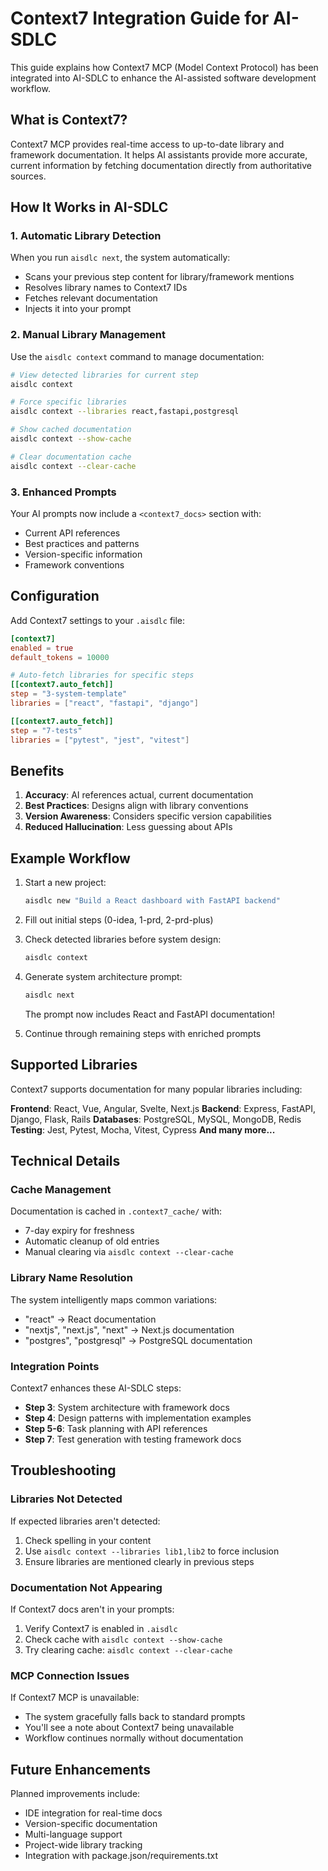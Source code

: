 # Context7 Integration Guide for AI-SDLC

This guide explains how Context7 MCP (Model Context Protocol) has been integrated into AI-SDLC to enhance the AI-assisted software development workflow.

## What is Context7?

Context7 MCP provides real-time access to up-to-date library and framework documentation. It helps AI assistants provide more accurate, current information by fetching documentation directly from authoritative sources.

## How It Works in AI-SDLC

### 1. Automatic Library Detection

When you run `aisdlc next`, the system automatically:
- Scans your previous step content for library/framework mentions
- Resolves library names to Context7 IDs
- Fetches relevant documentation
- Injects it into your prompt

### 2. Manual Library Management

Use the `aisdlc context` command to manage documentation:

```bash
# View detected libraries for current step
aisdlc context

# Force specific libraries
aisdlc context --libraries react,fastapi,postgresql

# Show cached documentation
aisdlc context --show-cache

# Clear documentation cache
aisdlc context --clear-cache
```

### 3. Enhanced Prompts

Your AI prompts now include a `<context7_docs>` section with:
- Current API references
- Best practices and patterns
- Version-specific information
- Framework conventions

## Configuration

Add Context7 settings to your `.aisdlc` file:

```toml
[context7]
enabled = true
default_tokens = 10000

# Auto-fetch libraries for specific steps
[[context7.auto_fetch]]
step = "3-system-template"
libraries = ["react", "fastapi", "django"]

[[context7.auto_fetch]]
step = "7-tests"
libraries = ["pytest", "jest", "vitest"]
```

## Benefits

1. **Accuracy**: AI references actual, current documentation
2. **Best Practices**: Designs align with library conventions
3. **Version Awareness**: Considers specific version capabilities
4. **Reduced Hallucination**: Less guessing about APIs

## Example Workflow

1. Start a new project:
   ```bash
   aisdlc new "Build a React dashboard with FastAPI backend"
   ```

2. Fill out initial steps (0-idea, 1-prd, 2-prd-plus)

3. Check detected libraries before system design:
   ```bash
   aisdlc context
   ```

4. Generate system architecture prompt:
   ```bash
   aisdlc next
   ```

   The prompt now includes React and FastAPI documentation!

5. Continue through remaining steps with enriched prompts

## Supported Libraries

Context7 supports documentation for many popular libraries including:

**Frontend**: React, Vue, Angular, Svelte, Next.js
**Backend**: Express, FastAPI, Django, Flask, Rails
**Databases**: PostgreSQL, MySQL, MongoDB, Redis
**Testing**: Jest, Pytest, Mocha, Vitest, Cypress
**And many more...**

## Technical Details

### Cache Management

Documentation is cached in `.context7_cache/` with:
- 7-day expiry for freshness
- Automatic cleanup of old entries
- Manual clearing via `aisdlc context --clear-cache`

### Library Name Resolution

The system intelligently maps common variations:
- "react" → React documentation
- "nextjs", "next.js", "next" → Next.js documentation
- "postgres", "postgresql" → PostgreSQL documentation

### Integration Points

Context7 enhances these AI-SDLC steps:
- **Step 3**: System architecture with framework docs
- **Step 4**: Design patterns with implementation examples
- **Step 5-6**: Task planning with API references
- **Step 7**: Test generation with testing framework docs

## Troubleshooting

### Libraries Not Detected

If expected libraries aren't detected:
1. Check spelling in your content
2. Use `aisdlc context --libraries lib1,lib2` to force inclusion
3. Ensure libraries are mentioned clearly in previous steps

### Documentation Not Appearing

If Context7 docs aren't in your prompts:
1. Verify Context7 is enabled in `.aisdlc`
2. Check cache with `aisdlc context --show-cache`
3. Try clearing cache: `aisdlc context --clear-cache`

### MCP Connection Issues

If Context7 MCP is unavailable:
- The system gracefully falls back to standard prompts
- You'll see a note about Context7 being unavailable
- Workflow continues normally without documentation

## Future Enhancements

Planned improvements include:
- IDE integration for real-time docs
- Version-specific documentation
- Multi-language support
- Project-wide library tracking
- Integration with package.json/requirements.txt
